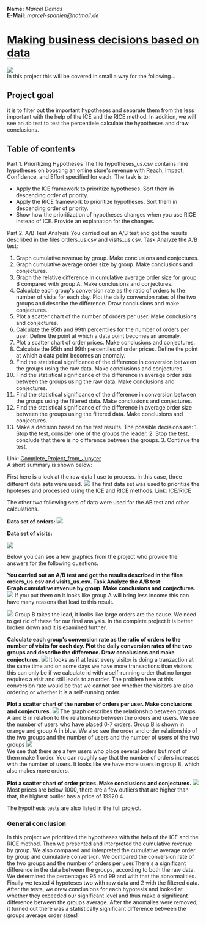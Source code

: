 
**Name:** _Marcel Damas_   
**E-Mail:** _marcel-spanien@hotmail.de_ 
  
# <u>Making business decisions based on data</u>



![](Data-Feedback-Loop-2.png)      
In this project this will be covered in small a way for the following...

## Project goal   

it is to filter out the important hypotheses and separate them from the less important with the help of the ICE and the RICE method. In addition, we will see an ab test to test the percentiele calculate the hypotheses and draw conclusions.  
   
<a name="table_of_contents"></a>

## Table of contents
  
Part 1. Prioritizing Hypotheses
The file hypotheses_us.csv contains nine hypotheses on boosting an online store's revenue with Reach, Impact, Confidence, and Effort specified for each.
The task is to:

   * Apply the ICE framework to prioritize hypotheses. Sort them in descending order of priority. 
   * Apply the RICE framework to prioritize hypotheses. Sort them in descending order of priority. 
   * Show how the prioritization of hypotheses changes when you use RICE instead of ICE. Provide an explanation for the changes. 

Part 2. A/B Test Analysis
You carried out an A/B test and got the results described in the files orders_us.csv and visits_us.csv.
Task
Analyze the A/B test:

   1. Graph cumulative revenue by group. Make conclusions and conjectures.
   2. Graph cumulative average order size by group. Make conclusions and conjectures. 
   3. Graph the relative difference in cumulative average order size for group B compared with group A. Make conclusions and conjectures.
   4. Calculate each group's conversion rate as the ratio of orders to the number of visits for each day. Plot the daily conversion rates of the two groups and describe the difference. Draw conclusions and make conjectures.
   5. Plot a scatter chart of the number of orders per user. Make conclusions and conjectures.
   6. Calculate the 95th and 99th percentiles for the number of orders per user. Define the point at which a data point becomes an anomaly. 
   7. Plot a scatter chart of order prices. Make conclusions and conjectures.
   8. Calculate the 95th and 99th percentiles of order prices. Define the point at which a data point becomes an anomaly. 
   9. Find the statistical significance of the difference in conversion between the groups using the raw data. Make conclusions and conjectures. 
   10. Find the statistical significance of the difference in average order size between the groups using the raw data. Make conclusions and conjectures.
   11. Find the statistical significance of the difference in conversion between the groups using the filtered data. Make conclusions and conjectures.
   12. Find the statistical significance of the difference in average order size between the groups using the filtered data. Make conclusions and conjectures.
   13. Make a decision based on the test results. The possible decisions are: 1. Stop the test, consider one of the groups the leader. 2. Stop the test, conclude that there is no difference between the groups. 3. Continue the test.

Link: [Complete_Project_from_Jupyter](https://github.com/marceldamas/How_to_making_business_decisions_based_on_data/blob/main/Business_decitions/Making_Business_Decisions_Based_on_Data.ipynb)   
A short summary is shown below:

First here is a look at the raw data I use to process. In this case, three different data sets were used.
![](b3.png)
The first data set was used to prioritize the hpoteses and processed using the ICE and RICE methods.
Link: [ICE/RICE](https://sudonull.com/post/11679-RICE-and-ICE-Scoring-simple-prioritization-techniques-for-advanced-product-managers)

The other two following sets of data were used for the AB test and other calculations.  

**Data set of orders:**
![](b2.png)  

**Data set of visits:**

![](b1.png)

Below you can see a few graphics from the project who provide the answers for the following questions.

**You carried out an A/B test and got the results described in the files orders_us.csv and visits_us.csv. Task Analyze the A/B test:  
Graph cumulative revenue by group. Make conclusions and conjectures.**
![](pic0.png)
If you put them on it looks like group A will bring less income this can have many reasons that lead to this result.

![](pic1.png)
Group B takes the lead, it looks like large orders are the cause. We need to get rid of these for our final analysis. In the complete project it is better broken down and it is examined further.

**Calculate each group's conversion rate as the ratio of orders to the number of visits for each day. Plot the daily conversion rates of the two groups and describe the difference. Draw conclusions and make conjectures.**
![](pic2.png) 
It looks as if at least every visitor is doing a tranzaction at the same time and on some days we have more transactions than visitors this can only be if we calculate id with a self-running order that no longer requires a visit and still leads to an order. The problem here at this conversion rate would be that we cannot see whether the visitors are also ordering or whether it is a self-running order.

**Plot a scatter chart of the number of orders per user. Make conclusions and conjectures.**
![](pic3.png)
The graph describes the relationship between groups A and B in relation to the relationship between the orders and users. We see the number of users who have placed 0-7 orders. Group B is shown in orange and group A in blue. We also see the order and order relationship of the two groups and the number of users and the number of users of the two groups
![](pic4.png)  
We see that there are a few users who place several orders but most of them make 1 order. You can roughly say that the number of orders increases with the number of users. It looks like we have more users in group B, which also makes more orders.

**Plot a scatter chart of order prices. Make conclusions and conjectures.**
![](pic5.png) 
Most prices are below 1000, there are a few outliers that are higher than that, the highest outlier has a price of 19920.4.

The hypothesis tests are also listed in the full project.

###  General conclusion

In this project we prioritized the hypotheses with the help of the ICE and the RICE method. Then we presented and interpreted the cumulative revenue by group. We also compared and interpreted the cumulative average order by group and cumulative conversion. We compared the conversion rate of the two groups and the number of orders per user.There's a significant difference in the data between the groups, according to both the raw data. We determined the percentages 95 and 99 and with that the abnormalities. Finally we tested 4 hypoteses two with raw data and 2 with the filtered data. After the tests, we drew conclusions for each hypotesis and looked at whether they exceeded our significant level and thus make a significant difference between the groups average. After the anomalies were removed, it turned out there was a statistically significant difference between the groups average order sizes!